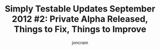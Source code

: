 ---
title: "Simply Testable Updates September 2012 #2: Private Alpha Released, Things to Fix, Things to Improve"
short_title: "Simply Testable Updates Sept #2: Private Alpha, Things to Fix/Improve"
author: joncram
newsletter:
    issue_number: eighth
    url: https://us5.campaign-archive1.com/?u=ac75e33d993d2b502e333ddd0&amp;id=75a283896c
    closing_sentence: Expect the next in a week from now, September 19 2012.
    highlights:
       - the <a href="http://alpha1.simplytestable.com/">private alpha</a> was released!
       - created a marketing-focused landing page, which will be the simplytestable.com homepage
       - created a useful 'your browser is just too old' page for Internet Explorer versions 7 or lower
       - added uservoice.com feedback integration, allowing users to suggest new features and allowing users to vote on suggestions that most  interest them
       - ran many, many full-site HTML validation tests to see what breaks
---